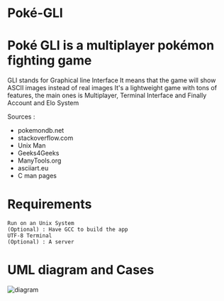 # Poké-GLI 

#  Poké GLI is a multiplayer pokémon fighting game

GLI stands for Graphical line Interface
It means that the game will show ASCII images instead of real images
 It's a lightweight game with tons of features, the main ones is Multiplayer, Terminal Interface and Finally Account and Elo System

Sources :
- pokemondb.net
- stackoverflow.com
- Unix Man
- Geeks4Geeks
- ManyTools.org
- asciiart.eu
- C man pages

# Requirements

```
Run on an Unix System
(Optional) : Have GCC to build the app
UTF-8 Terminal
(Optional) : A server
```




# UML diagram and Cases
![diagram](https://github.com/user-attachments/assets/7138a0e6-96ac-4697-98bf-5a3480853c06)
